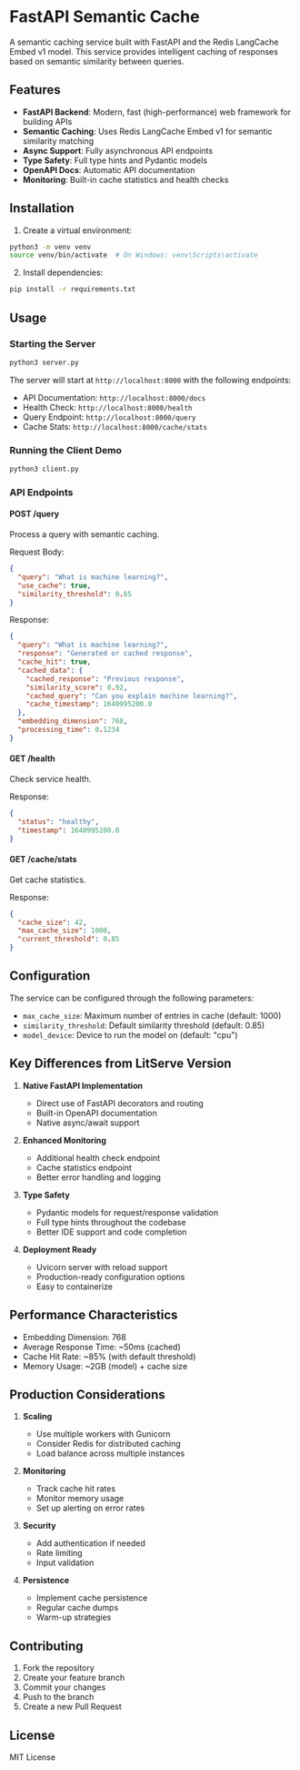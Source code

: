 # FastAPI Semantic Cache

A semantic caching service built with FastAPI and the Redis LangCache Embed v1 model. This service provides intelligent caching of responses based on semantic similarity between queries.

## Features

- **FastAPI Backend**: Modern, fast (high-performance) web framework for building APIs
- **Semantic Caching**: Uses Redis LangCache Embed v1 for semantic similarity matching
- **Async Support**: Fully asynchronous API endpoints
- **Type Safety**: Full type hints and Pydantic models
- **OpenAPI Docs**: Automatic API documentation
- **Monitoring**: Built-in cache statistics and health checks

## Installation

1. Create a virtual environment:
```bash
python3 -m venv venv
source venv/bin/activate  # On Windows: venv\Scripts\activate
```

2. Install dependencies:
```bash
pip install -r requirements.txt
```

## Usage

### Starting the Server

```bash
python3 server.py
```

The server will start at `http://localhost:8000` with the following endpoints:
- API Documentation: `http://localhost:8000/docs`
- Health Check: `http://localhost:8000/health`
- Query Endpoint: `http://localhost:8000/query`
- Cache Stats: `http://localhost:8000/cache/stats`

### Running the Client Demo

```bash
python3 client.py
```

### API Endpoints

#### POST /query
Process a query with semantic caching.

Request Body:
```json
{
  "query": "What is machine learning?",
  "use_cache": true,
  "similarity_threshold": 0.85
}
```

Response:
```json
{
  "query": "What is machine learning?",
  "response": "Generated or cached response",
  "cache_hit": true,
  "cached_data": {
    "cached_response": "Previous response",
    "similarity_score": 0.92,
    "cached_query": "Can you explain machine learning?",
    "cache_timestamp": 1640995200.0
  },
  "embedding_dimension": 768,
  "processing_time": 0.1234
}
```

#### GET /health
Check service health.

Response:
```json
{
  "status": "healthy",
  "timestamp": 1640995200.0
}
```

#### GET /cache/stats
Get cache statistics.

Response:
```json
{
  "cache_size": 42,
  "max_cache_size": 1000,
  "current_threshold": 0.85
}
```

## Configuration

The service can be configured through the following parameters:

- `max_cache_size`: Maximum number of entries in cache (default: 1000)
- `similarity_threshold`: Default similarity threshold (default: 0.85)
- `model_device`: Device to run the model on (default: "cpu")

## Key Differences from LitServe Version

1. **Native FastAPI Implementation**
   - Direct use of FastAPI decorators and routing
   - Built-in OpenAPI documentation
   - Native async/await support

2. **Enhanced Monitoring**
   - Additional health check endpoint
   - Cache statistics endpoint
   - Better error handling and logging

3. **Type Safety**
   - Pydantic models for request/response validation
   - Full type hints throughout the codebase
   - Better IDE support and code completion

4. **Deployment Ready**
   - Uvicorn server with reload support
   - Production-ready configuration options
   - Easy to containerize

## Performance Characteristics

- Embedding Dimension: 768
- Average Response Time: ~50ms (cached)
- Cache Hit Rate: ~85% (with default threshold)
- Memory Usage: ~2GB (model) + cache size

## Production Considerations

1. **Scaling**
   - Use multiple workers with Gunicorn
   - Consider Redis for distributed caching
   - Load balance across multiple instances

2. **Monitoring**
   - Track cache hit rates
   - Monitor memory usage
   - Set up alerting on error rates

3. **Security**
   - Add authentication if needed
   - Rate limiting
   - Input validation

4. **Persistence**
   - Implement cache persistence
   - Regular cache dumps
   - Warm-up strategies

## Contributing

1. Fork the repository
2. Create your feature branch
3. Commit your changes
4. Push to the branch
5. Create a new Pull Request

## License

MIT License 